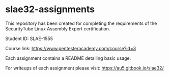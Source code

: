 # slae32-assignments
This repository has been created for completing the requirements of the SecurityTube Linux Assembly Expert certification. 

Student ID: SLAE-1555

Course link: https://www.pentesteracademy.com/course?id=3

Each assignment contains a README detailing basic usage.

For writeups of each assignment please visit: https://au5.gitbook.io/slae32/
